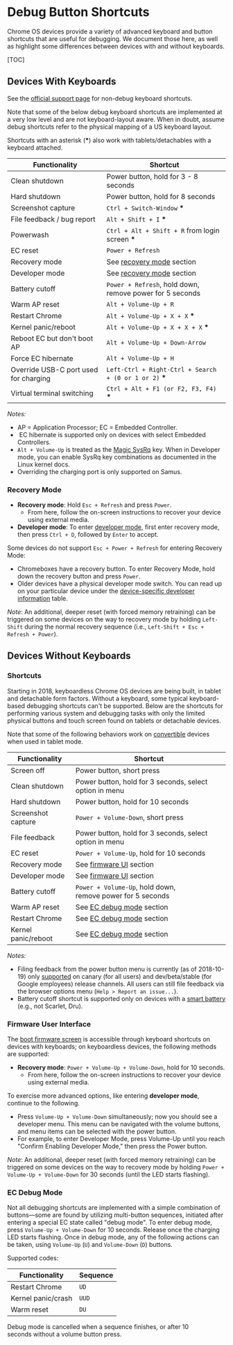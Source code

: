 # Debug Button Shortcuts

Chrome OS devices provide a variety of advanced keyboard and button shortcuts
that are useful for debugging. We document those here, as well as highlight
some differences between devices with and without keyboards.

[TOC]

## Devices With Keyboards

See the [official support page] for non-debug keyboard shortcuts.

Note that some of the below debug keyboard shortcuts are implemented at a very
low level and are not keyboard-layout aware. When in doubt, assume debug
shortcuts refer to the physical mapping of a US keyboard layout.

Shortcuts with an asterisk (**\***) also work with tablets/detachables with a
keyboard attached.

| Functionality                         | Shortcut                                                 |
|---------------------------------------|----------------------------------------------------------|
| Clean shutdown                        | Power button, hold for 3 - 8 seconds                     |
| Hard shutdown                         | Power button, hold for 8 seconds                         |
| Screenshot capture                    | `Ctrl + Switch-Window` **\***                            |
| File feedback / bug report            | `Alt + Shift + I` **\***                                 |
| Powerwash                             | `Ctrl + Alt + Shift + R` from login screen **\***        |
| EC reset                              | `Power + Refresh`                                        |
| Recovery mode                         | See [recovery mode] section                              |
| Developer mode                        | See [recovery mode] section                              |
| Battery cutoff                        | `Power + Refresh`, hold down, remove power for 5 seconds |
| Warm AP reset                         | `Alt + Volume-Up + R`                                    |
| Restart Chrome                        | `Alt + Volume-Up + X + X` **\***                         |
| Kernel panic/reboot                   | `Alt + Volume-Up + X + X + X` **\***                     |
| Reboot EC but don't boot AP           | `Alt + Volume-Up + Down-Arrow`                           |
| Force EC hibernate                    | `Alt + Volume-Up + H`                                    |
| Override USB-C port used for charging | `Left-Ctrl + Right-Ctrl + Search + (0 or 1 or 2)` **\*** |
| Virtual terminal switching            | `Ctrl + Alt + F1 (or F2, F3, F4)` **\***                 |

*Notes:*

*   AP = Application Processor; EC = Embedded Controller.
*   EC hibernate is supported only on devices with select Embedded Controllers.
*   `Alt + Volume-Up` is treated as the [Magic SysRq] key. When in Developer
    mode, you can enable SysRq key combinations as documented in the Linux
    kernel docs.
*   Overriding the charging port is only supported on Samus.

### Recovery Mode

*   **Recovery mode**: Hold `Esc + Refresh` and press `Power`.
    *   From here, follow the on-screen instructions to recover your device
        using external media.
*   **Developer mode**: To enter [developer mode], first enter recovery mode,
    then press `Ctrl + D`, followed by `Enter` to accept.

Some devices do not support `Esc + Power + Refresh` for entering Recovery Mode:

*   Chromeboxes have a recovery button. To enter Recovery Mode, hold down the
    recovery button and press `Power`.
*   Older devices have a physical developer mode switch. You can read up on
    your particular device under the [device-specific developer information]
    table.

_Note_: An additional, deeper reset (with forced memory retraining) can be
triggered on some devices on the way to recovery mode by holding `Left-Shift`
during the normal recovery sequence (i.e., `Left-Shift + Esc + Refresh +
Power`).

## Devices Without Keyboards

### Shortcuts

Starting in 2018, keyboardless Chrome OS devices are being built, in tablet and
detachable form factors. Without a keyboard, some typical keyboard-based
debugging shortcuts can't be supported. Below are the shortcuts for performing
various system and debugging tasks with only the limited physical buttons and
touch screen found on tablets or detachable devices.

Note that some of the following behaviors work on [convertible] devices when
used in tablet mode.

| Functionality                     | Shortcut                                                       |
|-----------------------------------|----------------------------------------------------------------|
| Screen off                        | Power button, short press                                      |
| Clean shutdown                    | Power button, hold for 3 seconds, select option in menu        |
| Hard shutdown                     | Power button, hold for 10 seconds                              |
| Screenshot capture                | `Power + Volume-Down`, short press                             |
| File feedback                     | Power button, hold for 3 seconds, select option in menu        |
| EC reset                          | `Power + Volume-Up`, hold for 10 seconds                       |
| Recovery mode                     | See [firmware UI] section                                      |
| Developer mode                    | See [firmware UI] section                                      |
| Battery cutoff                    | `Power + Volume-Up`, hold down, remove power for 5 seconds     |
| Warm AP reset                     | See [EC debug mode] section                                    |
| Restart Chrome                    | See [EC debug mode] section                                    |
| Kernel panic/reboot               | See [EC debug mode] section                                    |

*Notes:*

*   Filing feedback from the power button menu is currently (as of 2018-10-19)
    only [supported](https://crbug.com/845558#c8) on canary (for all users) and
    dev/beta/stable (for Google employees) release channels. All users can
    still file feedback via the browser options menu (`Help > Report an
    issue...`).
*   Battery cutoff shortcut is supported only on devices with a [smart battery]
    (e.g., not Scarlet, Dru).


### Firmware User Interface

The [boot firmware screen] is accessible through keyboard shortcuts on devices
with keyboards; on keyboardless devices, the following methods are supported:

*   **Recovery mode**: `Power + Volume-Up + Volume-Down`, hold for 10 seconds.
    *   From here, follow the on-screen instructions to recover your device
        using external media.

To exercise more advanced options, like entering **developer mode**, continue
to the following.

*   Press `Volume-Up + Volume-Down` simultaneously; now you should see a
    developer menu. This menu can be navigated with the volume buttons, and
    menu items can be selected with the power button.
*   For example, to enter Developer Mode, press Volume-Up until you reach
    "Confirm Enabling Developer Mode," then press the Power button.

_Note_: An additional, deeper reset (with forced memory retraining) can be
triggered on some devices on the way to recovery mode by holding `Power +
Volume-Up + Volume-Down` for 30 seconds (until the LED starts flashing).

### EC Debug Mode

Not all debugging shortcuts are implemented with a simple combination of
buttons—some are found by utilizing multi-button sequences, initiated after
entering a special EC state called "debug mode". To enter debug mode, press
`Volume-Up + Volume-Down` for 10 seconds. Release once the charging LED starts
flashing. Once in debug mode, any of the following actions can be taken, using
`Volume-Up` (`U`) and `Volume-Down` (`D`) buttons.

Supported codes:

| Functionality         | Sequence   |
|-----------------------|------------|
| Restart Chrome        | `UD`       |
| Kernel panic/crash    | `UUD`      |
| Warm reset            | `DU`       |

Debug mode is cancelled when a sequence finishes, or after 10 seconds without a
volume button press.


[official support page]: https://support.google.com/chromebook/answer/183101
[recovery mode]: #Recovery-Mode
[Magic SysRq]: https://www.kernel.org/doc/html/latest/admin-guide/sysrq.html
[developer mode]: https://www.chromium.org/chromium-os/poking-around-your-chrome-os-device
[convertible]: https://en.wikipedia.org/wiki/Laptop#Convertible
[firmware UI]: #Firmware-User-Interface
[EC debug mode]: #EC-Debug-Mode
[smart battery]: http://sbs-forum.org/specs/sbdat110.pdf
[device-specific developer information]: https://www.chromium.org/chromium-os/developer-information-for-chrome-os-devices
[boot firmware screen]: https://www.chromium.org/chromium-os/poking-around-your-chrome-os-device
